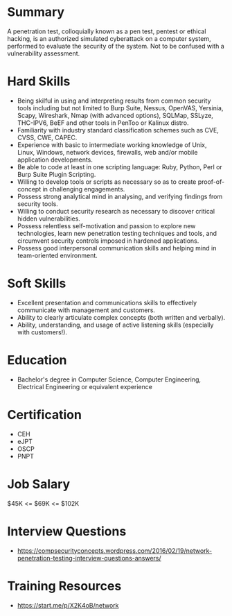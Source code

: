 # Summary
A penetration test, colloquially known as a pen test, pentest or ethical hacking, is an authorized simulated cyberattack on a computer system, performed to evaluate the security of the system. Not to be confused with a vulnerability assessment.


# Hard Skills
* Being skilful in using and interpreting results from common security tools including but not limited to Burp Suite, Nessus, OpenVAS, Yersinia, Scapy, Wireshark, Nmap (with advanced options), SQLMap, SSLyze, THC-IPV6, BeEF and other tools in PenToo or Kalinux distro.
* Familiarity with industry standard classification schemes such as CVE, CVSS, CWE, CAPEC.
* Experience with basic to intermediate working knowledge of Unix, Linux, Windows, network devices, firewalls, web and/or mobile application developments.
* Be able to code at least in one scripting language: Ruby, Python, Perl or Burp Suite Plugin Scripting.
* Willing to develop tools or scripts as necessary so as to create proof-of-concept in challenging engagements.
* Possess strong analytical mind in analysing, and verifying findings from security tools.
* Willing to conduct security research as necessary to discover critical hidden vulnerabilities.
* Possess relentless self-motivation and passion to explore new technologies, learn new penetration testing techniques and tools, and circumvent security controls imposed in hardened applications.
* Possess good interpersonal communication skills and helping mind in team-oriented environment.


# Soft Skills
* Excellent presentation and communications skills to effectively communicate with management and customers.
* Ability to clearly articulate complex concepts (both written and verbally).
* Ability, understanding, and usage of active listening skills (especially with customers!).


# Education
  * Bachelor's degree in Computer Science, Computer Engineering, Electrical Engineering or equivalent experience


# Certification
  * CEH
  * eJPT
  * OSCP
  * PNPT


# Job Salary
$45K <= $69K <= $102K


# Interview Questions
 * https://compsecurityconcepts.wordpress.com/2016/02/19/network-penetration-testing-interview-questions-answers/


# Training Resources
  * https://start.me/p/X2K4oB/network



